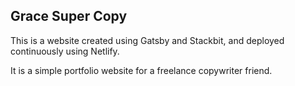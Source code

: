 ## Grace Super Copy

This is a website created using Gatsby and Stackbit, and deployed continuously using Netlify.

It is a simple portfolio website for a freelance copywriter friend.